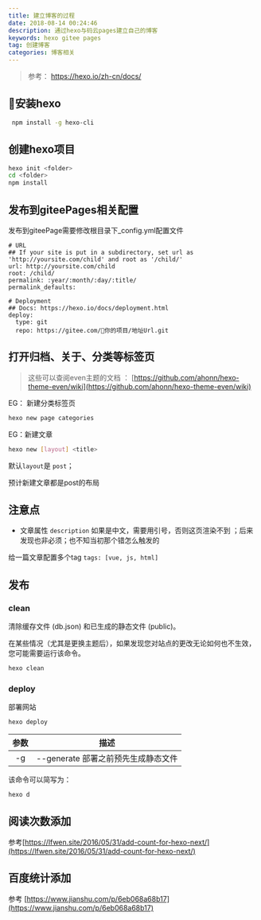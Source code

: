 ```yaml
---
title: 建立博客的过程
date: 2018-08-14 00:24:46
description: 通过hexo与码云pages建立自己的博客
keywords: hexo gitee pages
tag: 创建博客
categories: 博客相关
---
```

> 参考： https://hexo.io/zh-cn/docs/
## 安装hexo
```bash
 npm install -g hexo-cli
```
## 创建hexo项目
```bash
hexo init <folder>
cd <folder>
npm install
```
## 发布到giteePages相关配置

发布到giteePage需要修改根目录下_config.yml配置文件

``` YAML
# URL
## If your site is put in a subdirectory, set url as 'http://yoursite.com/child' and root as '/child/'
url: http://yoursite.com/child
root: /child/
permalink: :year/:month/:day/:title/
permalink_defaults:

# Deployment
## Docs: https://hexo.io/docs/deployment.html
deploy:
  type: git
  repo: https://gitee.com/你的项目/地址Url.git
```

## 打开归档、关于、分类等标签页
> 这些可以查阅even主题的文档 ： [https://github.com/ahonn/hexo-theme-even/wiki](https://github.com/ahonn/hexo-theme-even/wiki)

EG： 新建分类标签页
```bash
hexo new page categories
```
EG：新建文章

```bash
hexo new [layout] <title>
```
默认``layout``是 ``post``；

预计新建文章都是post的布局

## 注意点

- 文章属性 ``description`` 如果是中文，需要用引号，否则这页渲染不到
；后来发现也非必须；也不知当初那个错怎么触发的

给一篇文章配置多个tag
`tags: [vue, js, html]`

## 发布

### clean
清除缓存文件 (db.json) 和已生成的静态文件 (public)。

在某些情况（尤其是更换主题后），如果发现您对站点的更改无论如何也不生效，您可能需要运行该命令。
```bash
hexo clean
```
### deploy
部署网站
```bash
hexo deploy
```

|参数|描述|
|:--:|:--:|
|-g|--generate	部署之前预先生成静态文件|
该命令可以简写为：
```bash
hexo d
```
## 阅读次数添加
参考[https://lfwen.site/2016/05/31/add-count-for-hexo-next/](https://lfwen.site/2016/05/31/add-count-for-hexo-next/)

## 百度统计添加
参考 [https://www.jianshu.com/p/6eb068a68b17](https://www.jianshu.com/p/6eb068a68b17)